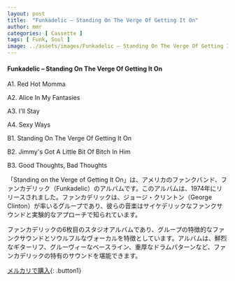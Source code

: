```yaml
---
layout: post
title:  "Funkadelic – Standing On The Verge Of Getting It On"
author: mmr
categories: [ Cassette ]
tags: [ Funk, Soul ]
image: ../assets/images/Funkadelic – Standing On The Verge Of Getting It On.jpg
---
```


#### Funkadelic – Standing On The Verge Of Getting It On

A1. Red Hot Momma

A2. Alice In My Fantasies

A3. I'll Stay

A4. Sexy Ways

B1. Standing On The Verge Of Getting It On

B2. Jimmy's Got A Little Bit Of Bitch In Him

B3. Good Thoughts, Bad Thoughts

「Standing on the Verge of Getting It On」は、アメリカのファンクバンド、ファンカデリック（Funkadelic）のアルバムです。このアルバムは、1974年にリリースされました。ファンカデリックは、ジョージ・クリントン（George Clinton）が率いるグループであり、彼らの音楽はサイケデリックなファンクサウンドと実験的なアプローチで知られています。

ファンカデリックの6枚目のスタジオアルバムであり、グループの特徴的なファンクサウンドとソウルフルなヴォーカルを特徴としています。アルバムは、鮮烈なギターリフ、グルーヴィーなベースライン、重厚なドラムパターンなど、ファンカデリックの特有のサウンドを堪能できます。


[メルカリで購入](https://jp.mercari.com/item/m49054881048){: .button1}

